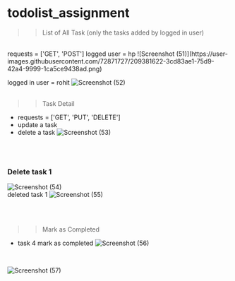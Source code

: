 # todolist_assignment

>> List of All Task (only the tasks added by logged in user)
</br>
requests = ['GET', 'POST']
logged user = hp
![Screenshot (51)](https://user-images.githubusercontent.com/72871727/209381622-3cd83ae1-75d9-42a4-9999-1ca5ce9438ad.png)
</br>

logged in user = rohit
![Screenshot (52)](https://user-images.githubusercontent.com/72871727/209382643-f12dbe83-0c99-4701-9463-aac50c083dfd.png)
</br>
</br>
>> Task Detail

* requests = ['GET', 'PUT', 'DELETE']
* update a task
* delete a task
![Screenshot (53)](https://user-images.githubusercontent.com/72871727/209383478-7e36b310-ba05-4cf9-a80d-9f631690acca.png)

</br>
</br>

### Delete task 1 
![Screenshot (54)](https://user-images.githubusercontent.com/72871727/209383703-55172cad-ae44-41ab-a8a1-35332b85d6d5.png)
</br>
deleted task 1
![Screenshot (55)](https://user-images.githubusercontent.com/72871727/209383944-062a1441-7d01-49e4-b210-2f9d316f6c9b.png)

</br>
</br>

>> Mark as Completed
* task 4 mark as completed
![Screenshot (56)](https://user-images.githubusercontent.com/72871727/209384187-ca0c49cf-1b65-42dd-809a-06a357893d25.png)
</br>

![Screenshot (57)](https://user-images.githubusercontent.com/72871727/209384259-03a0e8c2-3d5b-4db4-bb39-843ea3af644a.png)
</br>
